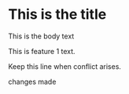 # This is the title

This is the body text

This is feature 1 text.

Keep this line when conflict arises.

changes made